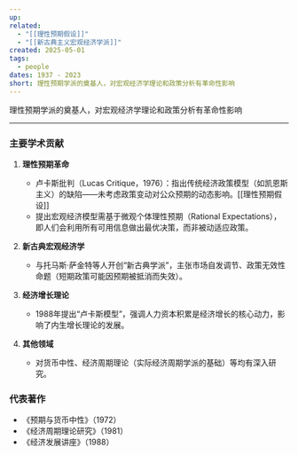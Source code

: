 ```yaml
---
up: 
related:
  - "[[理性预期假设]]"
  - "[[新古典主义宏观经济学派]]"
created: 2025-05-01
tags:
  - people
dates: 1937 - 2023
short: 理性预期学派的奠基人，对宏观经济学理论和政策分析有革命性影响
---
```


理性预期学派的奠基人，对宏观经济学理论和政策分析有革命性影响

---
### **主要学术贡献**

1. **理性预期革命**
    - 卢卡斯批判（Lucas Critique，1976）：指出传统经济政策模型（如凯恩斯主义）的缺陷——未考虑政策变动对公众预期的动态影响。[[理性预期假设]]
    - 提出宏观经济模型需基于微观个体理性预期（Rational Expectations），即人们会利用所有可用信息做出最优决策，而非被动适应政策。
        
2. **新古典宏观经济学**
    - 与托马斯·萨金特等人开创“新古典学派”，主张市场自发调节、政策无效性命题（短期政策可能因预期被抵消而失效）。
        
3. **经济增长理论**
    - 1988年提出“卢卡斯模型”，强调人力资本积累是经济增长的核心动力，影响了内生增长理论的发展。
        
4. **其他领域**
    - 对货币中性、经济周期理论（实际经济周期学派的基础）等均有深入研究。





### **代表著作**

- 《预期与货币中性》（1972）
- 《经济周期理论研究》（1981）
- 《经济发展讲座》（1988）